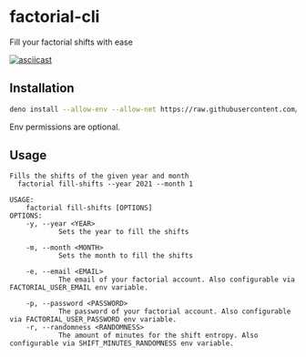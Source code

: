 # factorial-cli

Fill your factorial shifts with ease

[![asciicast](https://asciinema.org/a/pbJ7VoYhm4NsW7qv9XRaS3Uzk.svg)](https://asciinema.org/a/pbJ7VoYhm4NsW7qv9XRaS3Uzk)

## Installation

```sh
deno install --allow-env --allow-net https://raw.githubusercontent.com/DanielRamosAcosta/factorial-cli/main/src/main.ts
```

Env permissions are optional.

## Usage

```
Fills the shifts of the given year and month
  factorial fill-shifts --year 2021 --month 1

USAGE:
    factorial fill-shifts [OPTIONS]
OPTIONS:
    -y, --year <YEAR>
            Sets the year to fill the shifts

    -m, --month <MONTH>
            Sets the month to fill the shifts

    -e, --email <EMAIL>
            The email of your factorial account. Also configurable via FACTORIAL_USER_EMAIL env variable.

    -p, --password <PASSWORD>
            The password of your factorial account. Also configurable via FACTORIAL_USER_PASSWORD env variable.
    -r, --randomness <RANDOMNESS>
            The amount of minutes for the shift entropy. Also configurable via SHIFT_MINUTES_RANDOMNESS env variable.
```
